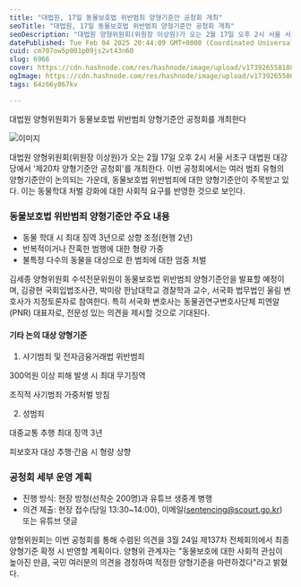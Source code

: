 ```yaml
---
title: "대법원, 17일 동물보호법 위반범죄 양형기준안 공청회 개최"
seoTitle: "대법원, 17일 동물보호법 위반범죄 양형기준안 공청회 개최"
seoDescription: "대법원 양형위원회(위원장 이상원)가 오는 2월 17일 오후 2시 서울 서초구 대법원 대강당에서 '제20차 양형기준안 공청회'를 개최한다. 이번 공청회에서는 여러 범죄 유형의 양형기준안이 논의되는 가운데, 동물보호법 위반범죄에 대한 양형기준안이 주목받고 있다."
datePublished: Tue Feb 04 2025 20:44:09 GMT+0000 (Coordinated Universal Time)
cuid: cm707ow5p001p09js2vt43n60
slug: 6966
cover: https://cdn.hashnode.com/res/hashnode/image/upload/v1739265581087/e81e92d7-8797-4e09-984e-fd100d28d4a6.webp
ogImage: https://cdn.hashnode.com/res/hashnode/image/upload/v1739265586811/4e37198b-0212-4645-8002-b9e3be7b1b81.webp
tags: 64z66y867kv

---
```



대법원 양형위원회가 동물보호법 위반범죄 양형기준안 공청회를 개최한다

![이미지](https://cdn.hashnode.com/res/hashnode/image/upload/v1739262003015/662028a7-481c-412d-8ce4-8dede669e3c5.jpeg)

대법원 양형위원회(위원장 이상원)가 오는 2월 17일 오후 2시 서울 서초구 대법원 대강당에서 '제20차 양형기준안 공청회'를 개최한다. 이번 공청회에서는 여러 범죄 유형의 양형기준안이 논의되는 가운데, 동물보호법 위반범죄에 대한 양형기준안이 주목받고 있다. 이는 동물학대 처벌 강화에 대한 사회적 요구를 반영한 것으로 보인다.

### 동물보호법 위반범죄 양형기준안 주요 내용

- 동물 학대 시 최대 징역 3년으로 상향 조정(현행 2년)
- 반복적이거나 잔혹한 범행에 대한 형량 가중
- 불특정 다수의 동물을 대상으로 한 범죄에 대한 엄중 처벌

김세종 양형위원회 수석전문위원이 동물보호법 위반범죄 양형기준안을 발표할 예정이며, 김광현 국회입법조사관, 박미랑 한남대학교 경찰학과 교수, 서국화 법무법인 울림 변호사가 지정토론자로 참여한다. 특히 서국화 변호사는 동물권연구변호사단체 피엔알(PNR) 대표자로, 전문성 있는 의견을 제시할 것으로 기대된다.

#### 기타 논의 대상 양형기준

1. 사기범죄 및 전자금융거래법 위반범죄

300억원 이상 피해 발생 시 최대 무기징역

조직적 사기범죄 가중처벌 방침

2. 성범죄

대중교통 추행 최대 징역 3년

피보호자 대상 추행·간음 시 형량 상향

### 공청회 세부 운영 계획

- 진행 방식: 현장 방청(선착순 200명)과 유튜브 생중계 병행
- 의견 제출: 현장 접수(당일 13:30~14:00), 이메일(sentencing@scourt.go.kr) 또는 유튜브 댓글

양형위원회는 이번 공청회를 통해 수렴된 의견을 3월 24일 제137차 전체회의에서 최종 양형기준 확정 시 반영할 계획이다. 양형위 관계자는 "동물보호에 대한 사회적 관심이 높아진 만큼, 국민 여러분의 의견을 경청하여 적정한 양형기준을 마련하겠다"라고 밝혔다.